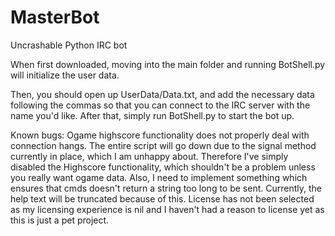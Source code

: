 MasterBot
=========

Uncrashable Python IRC bot


When first downloaded, moving into the main folder and running BotShell.py will initialize the user data.


Then, you should open up UserData/Data.txt, and add the necessary data following the commas so that you can connect to the IRC server with the name you'd like. After that, simply run BotShell.py to start the bot up.


Known bugs: Ogame highscore functionality does not properly deal with connection hangs. The entire script will go down due to the signal method currently in place, which I am unhappy about. Therefore I've simply disabled the Highscore functionality, which shouldn't be a problem unless you really want ogame data. Also, I need to implement something which ensures that cmds doesn't return a string too long to be sent. Currently, the help text will be truncated because of this. License has not been selected as my licensing experience is nil and I haven't had a reason to license yet as this is just a pet project. 
